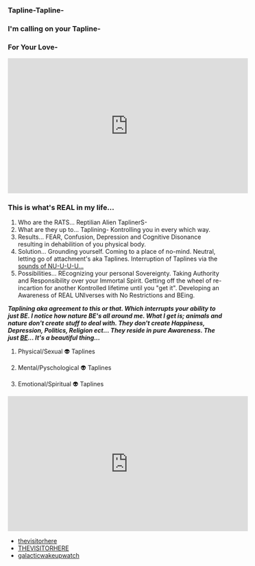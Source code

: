 ### Tapline-Tapline-
### I'm calling on your Tapline-
### For Your Love-


<iframe width="560" height="315" src="https://www.youtube.com/embed/lxlZWrac-bQ" frameborder="0" allow="accelerometer; autoplay; encrypted-media; gyroscope; picture-in-picture" allowfullscreen></iframe>



### This is what's REAL in my life...


1.  Who are the RATS...  Reptilian Alien TaplinerS-  
2.  What are they up to...  Taplining-  Kontrolling you in every which way.
3.  Results...  FEAR, Confusion, Depression and Cognitive Disonance resulting in dehabilition of you physical body. 
4.  Solution...  Grounding yourself. Coming to a place of no-mind. Neutral, letting go of attachment's aka Taplines. Interruption of Taplines via the <a href="https://www.youtube.com/watch?v=-XGDHayyECU" target="_blank">sounds of NU-U-U-U...</a> 
5.  Possibilities...  REcognizing your personal Sovereignty.  Taking Authority and Responsibility over your Immortal Spirit. Getting off the wheel of re-incartion for another Kontrolled lifetime until you "get it". Developing an Awareness of REAL UNIverses with No Restrictions and BEing.  


___Taplining aka agreement to this or that.  Which interrupts your ability to just BE. I notice how nature BE's all around me.  What I get is; animals and nature don't create stuff to deal with.  They don't create Happiness, Depression, Politics, Religion ect... They reside in pure Awareness.  The just <a href="https://www.youtube.com/watch?v=Evht41pyNGU/" target=" blank">BE</a>...  It's a beautiful thing...___


1.  Physical/Sexual :alien: Taplines

2.  Mental/Pyschological :alien: Taplines

3.  Emotional/Spiritual :alien: Taplines


<iframe width="560" height="315" src="https://www.youtube.com/embed/videoseries?list=PL8xPT6VXv6UfW5N-ejcaHzDK4OR3vF1kx" frameborder="0" allow="accelerometer; autoplay; encrypted-media; gyroscope; picture-in-picture" allowfullscreen></iframe>


-  <a href="https://www.instagram.com/_thevisitorhere/" target=" blank">thevisitorhere</a>
-  <a href="https://twitter.com/_THEVISITORHERE/" target=" blank">THEVISITORHERE</a>
-  <a href="http://galacticwakeupwatch.strikingly.com/" target=" blank">galacticwakeupwatch</a>


